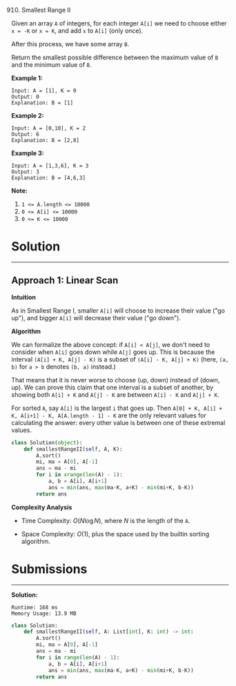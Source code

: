 910. Smallest Range II

Given an array `A` of integers, for each integer `A[i]` we need to choose either `x = -K` or `x = K`, and add `x` to `A[i]` (only once).

After this process, we have some array `B`.

Return the smallest possible difference between the maximum value of `B` and the minimum value of `B`.

 

**Example 1:**
```
Input: A = [1], K = 0
Output: 0
Explanation: B = [1]
```

**Example 2:**
```
Input: A = [0,10], K = 2
Output: 6
Explanation: B = [2,8]
```

**Example 3:**
```
Input: A = [1,3,6], K = 3
Output: 3
Explanation: B = [4,6,3]
```

**Note:**

1. `1 <= A.length <= 10000`
1. `0 <= A[i] <= 10000`
1. `0 <= K <= 10000`

# Solution
---
## Approach 1: Linear Scan
**Intuition**

As in Smallest Range I, smaller `A[i]` will choose to increase their value ("go up"), and bigger `A[i]` will decrease their value ("go down").

**Algorithm**

We can formalize the above concept: if `A[i] < A[j]`, we don't need to consider when `A[i]` goes down while `A[j]` goes up. This is because the interval `(A[i] + K, A[j] - K)` is a subset of `(A[i] - K, A[j] + K)` (here, `(a, b)` for `a > b` denotes `(b, a)` instead.)

That means that it is never worse to choose (up, down) instead of (down, up). We can prove this claim that one interval is a subset of another, by showing both `A[i] + K` and `A[j] - K` are between `A[i] - K` and `A[j] + K`.

For sorted `A`, say `A[i]` is the largest `i` that goes up. Then `A[0] + K, A[i] + K, A[i+1] - K, A[A.length - 1] - K` are the only relevant values for calculating the answer: every other value is between one of these extremal values.

```python
class Solution(object):
    def smallestRangeII(self, A, K):
        A.sort()
        mi, ma = A[0], A[-1]
        ans = ma - mi
        for i in xrange(len(A) - 1):
            a, b = A[i], A[i+1]
            ans = min(ans, max(ma-K, a+K) - min(mi+K, b-K))
        return ans
```

**Complexity Analysis**

* Time Complexity: $O(N \log N)$, where $N$ is the length of the `A`.

* Space Complexity: $O(1)$, plus the space used by the builtin sorting algorithm.

# Submissions
---
**Solution:**
```
Runtime: 168 ms
Memory Usage: 13.9 MB
```
```python
class Solution:
    def smallestRangeII(self, A: List[int], K: int) -> int:
        A.sort()
        mi, ma = A[0], A[-1]
        ans = ma - mi
        for i in range(len(A) - 1):
            a, b = A[i], A[i+1]
            ans = min(ans, max(ma-K, a+K) - min(mi+K, b-K))
        return ans
```
